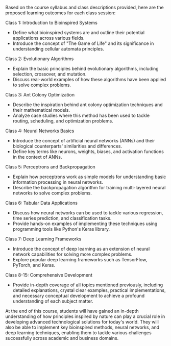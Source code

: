 Based on the course syllabus and class descriptions provided, here are the proposed learning outcomes for each class session:

Class 1: Introduction to Bioinspired Systems
- Define what bioinspired systems are and outline their potential applications across various fields.
- Introduce the concept of "The Game of Life" and its significance in understanding cellular automata principles.

Class 2: Evolutionary Algorithms
- Explain the basic principles behind evolutionary algorithms, including selection, crossover, and mutation.
- Discuss real-world examples of how these algorithms have been applied to solve complex problems.

Class 3: Ant Colony Optimization
- Describe the inspiration behind ant colony optimization techniques and their mathematical models.
- Analyze case studies where this method has been used to tackle routing, scheduling, and optimization problems.

Class 4: Neural Networks Basics
- Introduce the concept of artificial neural networks (ANNs) and their biological counterparts' similarities and differences.
- Define key terms like neurons, weights, biases, and activation functions in the context of ANNs.

Class 5: Perceptrons and Backpropagation
- Explain how perceptrons work as simple models for understanding basic information processing in neural networks.
- Describe the backpropagation algorithm for training multi-layered neural networks to solve complex problems.

Class 6: Tabular Data Applications
- Discuss how neural networks can be used to tackle various regression, time series prediction, and classification tasks.
- Provide hands-on examples of implementing these techniques using programming tools like Python's Keras library.

Class 7: Deep Learning Frameworks
- Introduce the concept of deep learning as an extension of neural network capabilities for solving more complex problems.
- Explore popular deep learning frameworks such as TensorFlow, PyTorch, and Keras.

Class 8-15: Comprehensive Development
- Provide in-depth coverage of all topics mentioned previously, including detailed explanations, crystal clear examples, practical implementations, and necessary conceptual development to achieve a profound understanding of each subject matter.

At the end of this course, students will have gained an in-depth understanding of how principles inspired by nature can play a crucial role in developing advanced technological solutions for today's world. They will also be able to implement key bioinspired methods, neural networks, and deep learning techniques, enabling them to tackle various challenges successfully across academic and business domains.